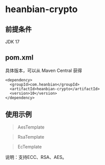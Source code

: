 # heanbian-crypto

## 前提条件

JDK 17

## pom.xml

具体版本，可以从 Maven Central 获得

```
<dependency>
  <groupId>com.heanbian</groupId>
  <artifactId>heanbian-crypto</artifactId>
  <version>10</version>
</dependency>
```

## 使用示例


> AesTemplate

> RsaTemplate

> EcTemplate


说明：支持ECC、RSA、AES。